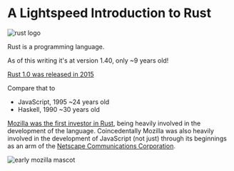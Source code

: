 # A Lightspeed Introduction to Rust
![rust logo](https://www.rust-lang.org/static/images/rust-logo-blk.svg)

Rust is a programming language.

As of this writing it's at version 1.40, only ~9 years old!

[Rust 1.0 was released in 2015](https://blog.rust-lang.org/2015/05/15/Rust-1.0.html)

Compare that to
- JavaScript, 1995 ~24 years old
- Haskell, 1990 ~30 years old

[Mozilla was the first investor in Rust](https://research.mozilla.org/rust/),
being heavily involved in the development of the language.
Coincedentally Mozilla was also heavily involved in the development of JavaScript
(not just) through its beginnings as an arm of the
[Netscape Communications Corporation](https://en.wikipedia.org/wiki/Netscape).

![early mozilla mascot](https://upload.wikimedia.org/wikipedia/en/thumb/4/49/Mozilla_boxing.jpg/175px-Mozilla_boxing.jpg)
